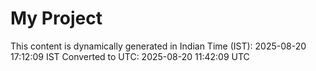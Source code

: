 # My Project

This content is dynamically generated in Indian Time (IST): 2025-08-20 17:12:09 IST
Converted to UTC: 2025-08-20 11:42:09 UTC
